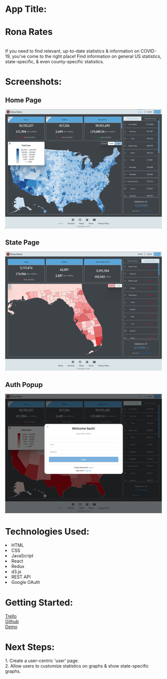 <h1>App Title:</h1> 
  <h1><strong>Rona Rates</strong></h1> <br/>
  If you need to find relevant, up-to-date statistics & information on COVID-19, you've come to the right place! Find information on general US statistics, state-specific, & even county-specific statistics.

<h1>Screenshots:</h1>
<h2>Home Page</h2>
  <img src="src/assets/images/home.png?raw=true" /> </br>
<h2>State Page</h2>
  <img src="src/assets/images/state.png?raw=true" /> </br>
<h2>Auth Popup</h2>
  <img src="src/assets/images/auth.png?raw=true" /> </br>

<h1>Technologies Used:</h1>
  <li>HTML</li>
  <li>CSS</li>
  <li>JavaScript</li>
  <li>React</li> 
  <li>Redux</li> 
  <li>d3.js</li> 
  <li>REST API</li>
  <li>Google OAuth</li>

<h1>Getting Started:</h1>
<a href="https://trello.com/b/yx47zwB5/rona-rates">Trello</a> <br/>
<a href="https://github.com/elliothwang/rona-rates">Github</a> <br/>
<a href="https://rona-rates.netlify.app">Demo</a> <br/>

<h1>Next Steps:</h1>
  1. Create a user-centric 'user' page.<br/>
  2. Allow users to customize statistics on graphs & show state-specific graphs.<br/>
